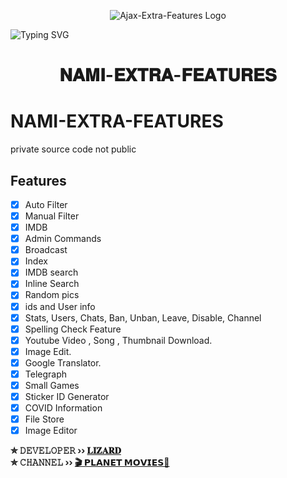 <p align="center">
  <img src="https://telegra.ph/file/b779334e2ec1a8b226a1b.jpg" alt="Ajax-Extra-Features Logo">
</p>

![Typing SVG](https://readme-typing-svg.herokuapp.com/?lines=𝐖𝐄𝐋𝐂𝐎𝐌𝐄+𝐓𝐎+𝐍𝐀𝐌𝐈+𝐁𝐎𝐓+𝐕𝟐!;𝐃𝐄𝐕𝐄𝐋𝐎𝐏𝐄𝐑+𝐋𝐈𝐙𝐀𝐑𝐃;𝐈+𝐀𝐌+𝐀+𝐏𝐎𝐖𝐄𝐑𝐅𝐔𝐋+𝐀𝐔𝐓𝐎𝐅𝐈𝐋𝐓𝐄𝐑!;𝐀𝐍𝐃+𝐆𝐑𝐎𝐔𝐏+𝐌𝐀𝐍𝐀𝐆𝐄𝐑+𝐁𝐎𝐓!;𝐒𝐏𝐄𝐂𝐈𝐀𝐋+𝐓𝐇𝐀𝐍𝐊𝐒+𝐅𝐎𝐑+𝐋𝐈𝐙𝐀𝐑𝐃!)
</p>
<h1 align="center">
  <b>𝐍𝐀𝐌𝐈-𝐄𝐗𝐓𝐑𝐀-𝐅𝐄𝐀𝐓𝐔𝐑𝐄𝐒</b>
</h1>

# NAMI-EXTRA-FEATURES
private source code not public

## Features

- [x] Auto Filter
- [x] Manual Filter
- [x] IMDB
- [x] Admin Commands
- [x] Broadcast
- [x] Index
- [x] IMDB search
- [x] Inline Search
- [x] Random pics
- [x] ids and User info 
- [x] Stats, Users, Chats, Ban, Unban, Leave, Disable, Channel
- [x] Spelling Check Feature
- [x] Youtube Video , Song , Thumbnail Download.
- [x] Image Edit.
- [x] Google Translator.
- [x] Telegraph
- [x] Small Games
- [x] Sticker ID Generator
- [x] COVID Information
- [x] File Store
- [X] Image Editor

<b>✮ 𝙳𝙴𝚅𝙴𝙻𝙾𝙿𝙴𝚁 ›› [𝐋𝐈𝐙𝐀𝐑𝐃](https://t.me/lizard_amc)</b>                                                                                                                                                                                     
<b>✮ 𝙲𝙷𝙰𝙽𝙽𝙴𝙻 ›› [🎬 𝗣𝗟𝗔𝗡𝗘𝗧 𝗠𝗢𝗩𝗜𝗘𝗦🍿](https://t.me/planet_movies_links)</b>

